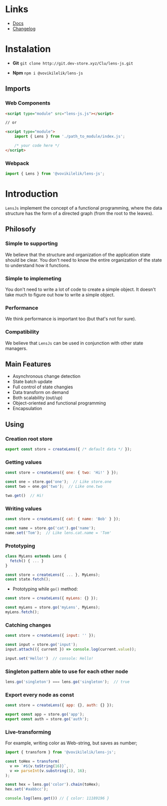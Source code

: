 
# Links
* [Docs](http://wiki.dev-store.ru/lens-js/)
* [Changelog](http://git.dev-store.xyz/Clu/lens-js/wiki/Changelog-en)

# Instalation

 - **Git**
  `git clone http://git.dev-store.xyz/Clu/lens-js.git`
  
- **Npm**
`npm i @vovikilelik/lens-js`

## Imports

### Web Components
```html
<script type="module" src="lens-js.js"></script>

// or

<script type="module">
    import { Lens } from './path_to_module/index.js';

    /* your code here */
</script>
```

### Webpack
```js
import { Lens } from '@vovikilelik/lens-js';
```

# Introduction
`LensJs` implement the concept of a functional programming, where the data structure has the form of a directed graph (from the root to the leaves).

## Philosofy

### Simple to supporting
We believe that the structure and organization of the application state should be clear. You don't need to know the entire organization of the state to understand how it functions.

### Simple to implemeting
You don't need to write a lot of code to create a simple object. It doesn't take much to figure out how to write a simple object.

### Performance
We think performance is important too (but that's not for sure).

### Compatibility
We believe that `LensJs` can be used in conjunction with other state managers.

## Main Features
* Asynchronous change detection
* State batch update
* Full control of state changies
* Data transform on demand
* Both scalability (out/up)
* Object-oriented and functional programming
* Encapsulation

## Using

### Creation root store
```js
export const store = createLens({ /* default data */ });
```
### Getting values
```js
const store = createLens({ one: { two: 'Hi!' } });

const one = store.go('one');  // Like store.one
const two = one.go('two');  // Like one.two

two.get()  // Hi!
```

### Writing values
```js
const store = createLens({ cat: { name: 'Bob' } });

const name = store.go('cat').go('name');
name.set('Tom');  // Like lens.cat.name = 'Tom'
```

### Prototyping
```js
class MyLens extends Lens {
  fetch() { ... }
}

const store = createLens({ ... }, MyLens);
const state.fetch();
```

* Prototyping while `go()` method:
```js
const store = createLens({ myLens: {} });

const myLens = store.go('myLens', MyLens);
myLens.fetch();
```

### Catching changes
```js
const store = createLens({ input: '' });

const input = store.go('input');
input.attach(({ current }) => console.log(current.value));

input.set('Hello!')  // console: Hello!
```

### Singleton pattern able to use for each other node
```js
lens.go('singleton') === lens.go('singleton');  // true
```

### Export every node as const
```js
const store = createLens({ app: {}, auth: {} });

export const app = store.go('app');
export const auth = store.go('auth');
```

### Live-transforming
For example, writing color as Web-string, but saves as number;
```js
import { transform } from '@vovikilelik/lens-js';

const toHex = transform(
  v => `#${v.toString(16)}`,
  v => parseInt(v.substring(1), 16);
);

const hex = lens.go('color').chain(toHex);
hex.set('#aabbcc');

console.log(lens.get()) // { color: 11189196 } 
```
